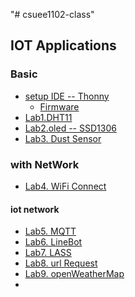 "# csuee1102-class" 
## IOT Applications 
### Basic
* [setup IDE -- Thonny](https://github.com/jumbokh/csuee1102-class/blob/main/refers/%E7%AC%AC1%E5%80%8BMicroPython%E7%A8%8B%E5%BC%8F(Thonny%E7%87%92%E9%8C%84%E7%89%88).pdf)
    * [Firmware](https://github.com/jumbokh/csuee1102-class/blob/main/esp32-20210902-v1.17.bin)
* [Lab1.DHT11](https://github.com/jumbokh/csuee1102-class/tree/main/Lab1.DHT11)
* [Lab2.oled -- SSD1306]([https://github.com/jumbokh/csuee1102-class/tree/main/Lab1.DHT11](https://github.com/jumbokh/csuee1102-class/tree/main/Lab2.OLED))
* [Lab3. Dust Sensor](https://github.com/jumbokh/csuee1102-class/tree/main/Lab3.DustSensor)
### with NetWork
* [Lab4. WiFi Connect](https://github.com/jumbokh/csuee1102-class/tree/main/Lab4.WiFi)
#### iot network
* [Lab5. MQTT](https://github.com/jumbokh/csuee1102-class/tree/main/Lab5.%20MQTT)
* [Lab6. LineBot](https://github.com/jumbokh/csuee1102-class/tree/main/Lab6.%20LineBot)
* [Lab7. LASS](https://github.com/jumbokh/csuee1102-class/tree/main/Lab7.%20LASS)
* [Lab8. url Request](https://github.com/jumbokh/csuee1102-class/tree/main/Lab8.%20URL-Request)
* [Lab9. openWeatherMap](https://github.com/jumbokh/csuee1102-class/tree/main/Lab9.%20openWeatherMap)
* 
